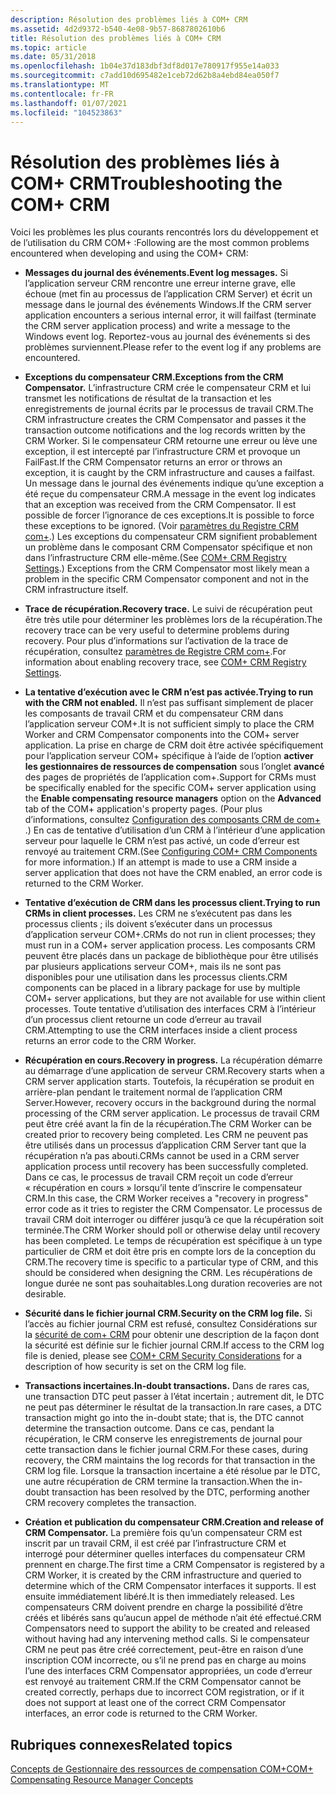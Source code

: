 ```yaml
---
description: Résolution des problèmes liés à COM+ CRM
ms.assetid: 4d2d9372-b540-4e08-9b57-8687802610b6
title: Résolution des problèmes liés à COM+ CRM
ms.topic: article
ms.date: 05/31/2018
ms.openlocfilehash: 1b04e37d183dbf3df8d017e780917f955e14a033
ms.sourcegitcommit: c7add10d695482e1ceb72d62b8a4ebd84ea050f7
ms.translationtype: MT
ms.contentlocale: fr-FR
ms.lasthandoff: 01/07/2021
ms.locfileid: "104523863"
---
```

# <a name="troubleshooting-the-com-crm"></a><span data-ttu-id="24dc9-103">Résolution des problèmes liés à COM+ CRM</span><span class="sxs-lookup"><span data-stu-id="24dc9-103">Troubleshooting the COM+ CRM</span></span>

<span data-ttu-id="24dc9-104">Voici les problèmes les plus courants rencontrés lors du développement et de l’utilisation du CRM COM+ :</span><span class="sxs-lookup"><span data-stu-id="24dc9-104">Following are the most common problems encountered when developing and using the COM+ CRM:</span></span>

-   <span data-ttu-id="24dc9-105">**Messages du journal des événements.**</span><span class="sxs-lookup"><span data-stu-id="24dc9-105">**Event log messages.**</span></span> <span data-ttu-id="24dc9-106">Si l’application serveur CRM rencontre une erreur interne grave, elle échoue (met fin au processus de l’application CRM Server) et écrit un message dans le journal des événements Windows.</span><span class="sxs-lookup"><span data-stu-id="24dc9-106">If the CRM server application encounters a serious internal error, it will failfast (terminate the CRM server application process) and write a message to the Windows event log.</span></span> <span data-ttu-id="24dc9-107">Reportez-vous au journal des événements si des problèmes surviennent.</span><span class="sxs-lookup"><span data-stu-id="24dc9-107">Please refer to the event log if any problems are encountered.</span></span>

-   <span data-ttu-id="24dc9-108">**Exceptions du compensateur CRM.**</span><span class="sxs-lookup"><span data-stu-id="24dc9-108">**Exceptions from the CRM Compensator.**</span></span> <span data-ttu-id="24dc9-109">L’infrastructure CRM crée le compensateur CRM et lui transmet les notifications de résultat de la transaction et les enregistrements de journal écrits par le processus de travail CRM.</span><span class="sxs-lookup"><span data-stu-id="24dc9-109">The CRM infrastructure creates the CRM Compensator and passes it the transaction outcome notifications and the log records written by the CRM Worker.</span></span> <span data-ttu-id="24dc9-110">Si le compensateur CRM retourne une erreur ou lève une exception, il est intercepté par l’infrastructure CRM et provoque un FailFast.</span><span class="sxs-lookup"><span data-stu-id="24dc9-110">If the CRM Compensator returns an error or throws an exception, it is caught by the CRM infrastructure and causes a failfast.</span></span> <span data-ttu-id="24dc9-111">Un message dans le journal des événements indique qu’une exception a été reçue du compensateur CRM.</span><span class="sxs-lookup"><span data-stu-id="24dc9-111">A message in the event log indicates that an exception was received from the CRM Compensator.</span></span> <span data-ttu-id="24dc9-112">Il est possible de forcer l’ignorance de ces exceptions.</span><span class="sxs-lookup"><span data-stu-id="24dc9-112">It is possible to force these exceptions to be ignored.</span></span> <span data-ttu-id="24dc9-113">(Voir [paramètres du Registre CRM com+](com--crm-registry-settings.md).) Les exceptions du compensateur CRM signifient probablement un problème dans le composant CRM Compensator spécifique et non dans l’infrastructure CRM elle-même.</span><span class="sxs-lookup"><span data-stu-id="24dc9-113">(See [COM+ CRM Registry Settings](com--crm-registry-settings.md).) Exceptions from the CRM Compensator most likely mean a problem in the specific CRM Compensator component and not in the CRM infrastructure itself.</span></span>

-   <span data-ttu-id="24dc9-114">**Trace de récupération.**</span><span class="sxs-lookup"><span data-stu-id="24dc9-114">**Recovery trace.**</span></span> <span data-ttu-id="24dc9-115">Le suivi de récupération peut être très utile pour déterminer les problèmes lors de la récupération.</span><span class="sxs-lookup"><span data-stu-id="24dc9-115">The recovery trace can be very useful to determine problems during recovery.</span></span> <span data-ttu-id="24dc9-116">Pour plus d’informations sur l’activation de la trace de récupération, consultez [paramètres de Registre CRM com+](com--crm-registry-settings.md).</span><span class="sxs-lookup"><span data-stu-id="24dc9-116">For information about enabling recovery trace, see [COM+ CRM Registry Settings](com--crm-registry-settings.md).</span></span>

-   <span data-ttu-id="24dc9-117">**La tentative d’exécution avec le CRM n’est pas activée.**</span><span class="sxs-lookup"><span data-stu-id="24dc9-117">**Trying to run with the CRM not enabled.**</span></span> <span data-ttu-id="24dc9-118">Il n’est pas suffisant simplement de placer les composants de travail CRM et du compensateur CRM dans l’application serveur COM+.</span><span class="sxs-lookup"><span data-stu-id="24dc9-118">It is not sufficient simply to place the CRM Worker and CRM Compensator components into the COM+ server application.</span></span> <span data-ttu-id="24dc9-119">La prise en charge de CRM doit être activée spécifiquement pour l’application serveur COM+ spécifique à l’aide de l’option **activer les gestionnaires de ressources de compensation** sous l’onglet **avancé** des pages de propriétés de l’application com+.</span><span class="sxs-lookup"><span data-stu-id="24dc9-119">Support for CRMs must be specifically enabled for the specific COM+ server application using the **Enable compensating resource managers** option on the **Advanced** tab of the COM+ application's property pages.</span></span> <span data-ttu-id="24dc9-120">(Pour plus d’informations, consultez [Configuration des composants CRM de com+](configuring-com--crm-components.md) .) En cas de tentative d’utilisation d’un CRM à l’intérieur d’une application serveur pour laquelle le CRM n’est pas activé, un code d’erreur est renvoyé au traitement CRM.</span><span class="sxs-lookup"><span data-stu-id="24dc9-120">(See [Configuring COM+ CRM Components](configuring-com--crm-components.md) for more information.) If an attempt is made to use a CRM inside a server application that does not have the CRM enabled, an error code is returned to the CRM Worker.</span></span>

-   <span data-ttu-id="24dc9-121">**Tentative d’exécution de CRM dans les processus client.**</span><span class="sxs-lookup"><span data-stu-id="24dc9-121">**Trying to run CRMs in client processes.**</span></span> <span data-ttu-id="24dc9-122">Les CRM ne s’exécutent pas dans les processus clients ; ils doivent s’exécuter dans un processus d’application serveur COM+.</span><span class="sxs-lookup"><span data-stu-id="24dc9-122">CRMs do not run in client processes; they must run in a COM+ server application process.</span></span> <span data-ttu-id="24dc9-123">Les composants CRM peuvent être placés dans un package de bibliothèque pour être utilisés par plusieurs applications serveur COM+, mais ils ne sont pas disponibles pour une utilisation dans les processus clients.</span><span class="sxs-lookup"><span data-stu-id="24dc9-123">CRM components can be placed in a library package for use by multiple COM+ server applications, but they are not available for use within client processes.</span></span> <span data-ttu-id="24dc9-124">Toute tentative d’utilisation des interfaces CRM à l’intérieur d’un processus client retourne un code d’erreur au travail CRM.</span><span class="sxs-lookup"><span data-stu-id="24dc9-124">Attempting to use the CRM interfaces inside a client process returns an error code to the CRM Worker.</span></span>

-   <span data-ttu-id="24dc9-125">**Récupération en cours.**</span><span class="sxs-lookup"><span data-stu-id="24dc9-125">**Recovery in progress.**</span></span> <span data-ttu-id="24dc9-126">La récupération démarre au démarrage d’une application de serveur CRM.</span><span class="sxs-lookup"><span data-stu-id="24dc9-126">Recovery starts when a CRM server application starts.</span></span> <span data-ttu-id="24dc9-127">Toutefois, la récupération se produit en arrière-plan pendant le traitement normal de l’application CRM Server.</span><span class="sxs-lookup"><span data-stu-id="24dc9-127">However, recovery occurs in the background during the normal processing of the CRM server application.</span></span> <span data-ttu-id="24dc9-128">Le processus de travail CRM peut être créé avant la fin de la récupération.</span><span class="sxs-lookup"><span data-stu-id="24dc9-128">The CRM Worker can be created prior to recovery being completed.</span></span> <span data-ttu-id="24dc9-129">Les CRM ne peuvent pas être utilisés dans un processus d’application CRM Server tant que la récupération n’a pas abouti.</span><span class="sxs-lookup"><span data-stu-id="24dc9-129">CRMs cannot be used in a CRM server application process until recovery has been successfully completed.</span></span> <span data-ttu-id="24dc9-130">Dans ce cas, le processus de travail CRM reçoit un code d’erreur « récupération en cours » lorsqu’il tente d’inscrire le compensateur CRM.</span><span class="sxs-lookup"><span data-stu-id="24dc9-130">In this case, the CRM Worker receives a "recovery in progress" error code as it tries to register the CRM Compensator.</span></span> <span data-ttu-id="24dc9-131">Le processus de travail CRM doit interroger ou différer jusqu’à ce que la récupération soit terminée.</span><span class="sxs-lookup"><span data-stu-id="24dc9-131">The CRM Worker should poll or otherwise delay until recovery has been completed.</span></span> <span data-ttu-id="24dc9-132">Le temps de récupération est spécifique à un type particulier de CRM et doit être pris en compte lors de la conception du CRM.</span><span class="sxs-lookup"><span data-stu-id="24dc9-132">The recovery time is specific to a particular type of CRM, and this should be considered when designing the CRM.</span></span> <span data-ttu-id="24dc9-133">Les récupérations de longue durée ne sont pas souhaitables.</span><span class="sxs-lookup"><span data-stu-id="24dc9-133">Long duration recoveries are not desirable.</span></span>

-   <span data-ttu-id="24dc9-134">**Sécurité dans le fichier journal CRM.**</span><span class="sxs-lookup"><span data-stu-id="24dc9-134">**Security on the CRM log file.**</span></span> <span data-ttu-id="24dc9-135">Si l’accès au fichier journal CRM est refusé, consultez Considérations sur la [sécurité de com+ CRM](com--crm-security-considerations.md) pour obtenir une description de la façon dont la sécurité est définie sur le fichier journal CRM.</span><span class="sxs-lookup"><span data-stu-id="24dc9-135">If access to the CRM log file is denied, please see [COM+ CRM Security Considerations](com--crm-security-considerations.md) for a description of how security is set on the CRM log file.</span></span>

-   <span data-ttu-id="24dc9-136">**Transactions incertaines.**</span><span class="sxs-lookup"><span data-stu-id="24dc9-136">**In-doubt transactions.**</span></span> <span data-ttu-id="24dc9-137">Dans de rares cas, une transaction DTC peut passer à l’état incertain ; autrement dit, le DTC ne peut pas déterminer le résultat de la transaction.</span><span class="sxs-lookup"><span data-stu-id="24dc9-137">In rare cases, a DTC transaction might go into the in-doubt state; that is, the DTC cannot determine the transaction outcome.</span></span> <span data-ttu-id="24dc9-138">Dans ce cas, pendant la récupération, le CRM conserve les enregistrements de journal pour cette transaction dans le fichier journal CRM.</span><span class="sxs-lookup"><span data-stu-id="24dc9-138">For these cases, during recovery, the CRM maintains the log records for that transaction in the CRM log file.</span></span> <span data-ttu-id="24dc9-139">Lorsque la transaction incertaine a été résolue par le DTC, une autre récupération de CRM termine la transaction.</span><span class="sxs-lookup"><span data-stu-id="24dc9-139">When the in-doubt transaction has been resolved by the DTC, performing another CRM recovery completes the transaction.</span></span>

-   <span data-ttu-id="24dc9-140">**Création et publication du compensateur CRM.**</span><span class="sxs-lookup"><span data-stu-id="24dc9-140">**Creation and release of CRM Compensator.**</span></span> <span data-ttu-id="24dc9-141">La première fois qu’un compensateur CRM est inscrit par un travail CRM, il est créé par l’infrastructure CRM et interrogé pour déterminer quelles interfaces du compensateur CRM prennent en charge.</span><span class="sxs-lookup"><span data-stu-id="24dc9-141">The first time a CRM Compensator is registered by a CRM Worker, it is created by the CRM infrastructure and queried to determine which of the CRM Compensator interfaces it supports.</span></span> <span data-ttu-id="24dc9-142">Il est ensuite immédiatement libéré.</span><span class="sxs-lookup"><span data-stu-id="24dc9-142">It is then immediately released.</span></span> <span data-ttu-id="24dc9-143">Les compensateurs CRM doivent prendre en charge la possibilité d’être créés et libérés sans qu’aucun appel de méthode n’ait été effectué.</span><span class="sxs-lookup"><span data-stu-id="24dc9-143">CRM Compensators need to support the ability to be created and released without having had any intervening method calls.</span></span> <span data-ttu-id="24dc9-144">Si le compensateur CRM ne peut pas être créé correctement, peut-être en raison d’une inscription COM incorrecte, ou s’il ne prend pas en charge au moins l’une des interfaces CRM Compensator appropriées, un code d’erreur est renvoyé au traitement CRM.</span><span class="sxs-lookup"><span data-stu-id="24dc9-144">If the CRM Compensator cannot be created correctly, perhaps due to incorrect COM registration, or if it does not support at least one of the correct CRM Compensator interfaces, an error code is returned to the CRM Worker.</span></span>

## <a name="related-topics"></a><span data-ttu-id="24dc9-145">Rubriques connexes</span><span class="sxs-lookup"><span data-stu-id="24dc9-145">Related topics</span></span>

<dl> <dt>

[<span data-ttu-id="24dc9-146">Concepts de Gestionnaire des ressources de compensation COM+</span><span class="sxs-lookup"><span data-stu-id="24dc9-146">COM+ Compensating Resource Manager Concepts</span></span>](com--compensating-resource-manager-concepts.md)
</dt> </dl>

 

 



